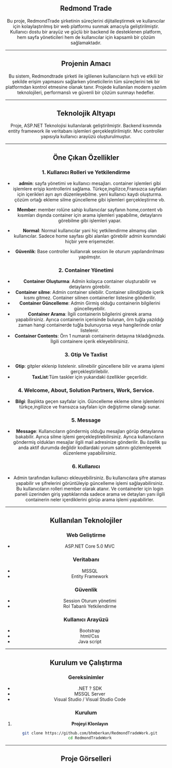 <div align="center">
  
## **Redmond Trade**

Bu proje, RedmondTrade şirketinin süreçlerini dijitalleştirmek ve kullanıcılar için kolaylaştırılmış bir web  platformu sunmak amacıyla geliştirilmiştir.
Kullanıcı dostu bir arayüz ve güçlü bir backend ile desteklenen platform, hem sayfa yöneticileri hem de kullanıcılar için kapsamlı bir çözüm sağlamaktadır.

---
## **Projenin Amacı**
Bu sistem, Redmondtrade şirketi ile iglilenen kullanıcıların hızlı ve etkili bir şekilde erişim yapmasını sağlarken yöneticilerin tüm süreçlerini tek bir platformdan kontrol etmesine olanak tanır.
Projede kullanılan modern yazılım teknolojileri, performanslı ve güvenli bir çözüm sunmayı hedefler.

---

## **Teknolojik Altyapı**

Proje, ASP.NET Teknolojisi kullanılarak geliştirilmiştir. Backend kısmında entity framework ile veritabanı işlemleri gerçekleştirilmiştir. Mvc controller yapısıyla kullanıcı arayüzü oluşturulmuştur.

---

## **Öne Çıkan Özellikler**

### **1. Kullanıcı Rolleri ve Yetkilendirme**
- **admin**: sayfa yönetimi ve kullanıcı mesajları. container işlemleri gibi işlemlere erişip kontrollerini sağlama. Türkçe,ingilizce,Fransızca sayfaları için içerikleri ayrı ayrı düzenleyebilme.
yeni kullanıcı kaydı oluşturma. çözüm ortağı ekleme silme güncelleme gibi işlemleri gerçekleştirme vb.

- **Member**: member rolüne sahip kullanıcılar sayfanın home,content vb kısımları dışında container için arama işlemleri yapabilme, detaylarını görebilme gibi işlemleri yapar.

- **Normal**:  Normal kullanıcılar yani hiç yetkilendirme almamış olan kullanıcılar. Sadece home sayfası gibi alanları görebilir admin kısmındaki hiçbir yere erişemezler.

- **Güvenlik**: Base controller kullanırak session ile oturum yapılandırılması yapılmıştır.

### **2. Container Yönetimi**
- **Container Oluşturma**: Admin kolayca container oluşturabilir ve detaylarını görebilir.
- **Container silme**: Admin container silebilir. Container silindiğinde içerik kısmı gitmez. Container silinen containerler listesine gönderilir.
- **Container Güncelleme**: Admin Girmiş olduğu containerin bilgilerini güncelleyebilir.
- **Container Arama**: İlgili containerin bilgilerini girerek arama yapabilirsiniz. Ayrıca containerin içerisinde bulunan, örn tuğla yazıldığı zaman hangi containerde tuğla bulunuyorsa veya hangilerinde onlar listelenir.
- **Container Contents**: Örn 1 numaralı containerin detayına tıkladığınızda. İlgili containere içerik ekleyebilirsiniz.

### **3. Gtip Ve Taxlist**

- **Gtip**: gitpler eklenip listelenir. silinebilir güncellene bilir ve arama işlemi gerçekleştirilebilir.
- **TaxList**:Tüm taskler için yukarıdaki özellikler geçerlidir.

### **4. Welcome, About, Solution Partners, Work, Service.**

- **Bilgi**: Başlıkta geçen sayfalar için. Güncelleme ekleme silme işlemlerini türkçe,ingilizce ve fransızca sayfaları için değiştirme olanağı sunar.

### **5. Message** 

- **Message**: Kullanıcıların göndermiş olduğu mesajları görüp detaylarına bakabilir. Ayrıca silme işlemi gerçekleştirebilirsiniz. Ayrıca kullanıcıların göndermiş oldukları mesajlar ilgili mail adresinize gönderilir.
Bu özellik şu anda aktif durumda değildir kodlardaki yorum satırını gözlemleyerek düzenleme yapabilirsiniz.

### **6. Kullanıcı**

- Admin tarafından kullanıcı ekleuyebilirsiniz. Bu kullanıcılara şifre ataması yapabilir ve şifrelerini görüntüleyip güncelleme işlemi sağlayabilirsiniz. Bu kullanıcıların rolleri member olarak atanır. Ve containerler için
login paneli üzerinden giriş yaptıklarında sadece arama ve detayları yanı ilgili containerin neler içerdiklerini görüp arama işlemi yapabilirler.



---
## **Kullanılan Teknolojiler**

### **Web Geliştirme**
- ASP.NET Core 5.0 MVC

### **Veritabanı**
- MSSQL
- Entity Framework

### **Güvenlik**
- Session Oturum yönetimi
- Rol Tabanlı Yetkilendirme

### **Kullanıcı Arayüzü**
- Bootstrap
- html/Css
- Java script
  
---

## **Kurulum ve Çalıştırma**

### **Gereksinimler**
- .NET ? SDK
- MSSQL Server
- Visual Studio / Visual Studio Code

### **Kurulum**
1. **Projeyi Klonlayın**  
   ```bash
   git clone https://github.com/bhmberkan/RedmondTradeWork.git
   cd RedmondTradeWork

---


## **Proje Görselleri**







</div>
